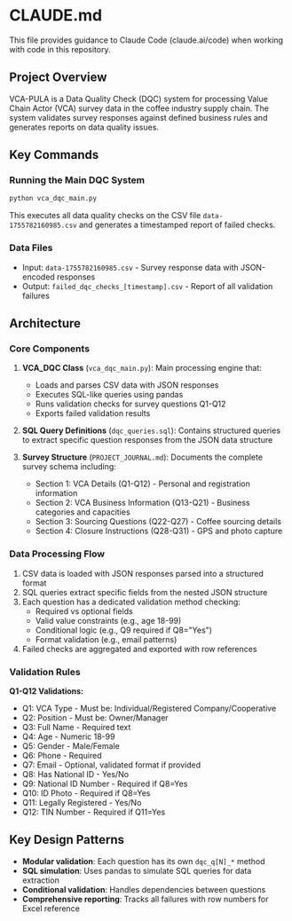 # CLAUDE.md

This file provides guidance to Claude Code (claude.ai/code) when working with code in this repository.

## Project Overview

VCA-PULA is a Data Quality Check (DQC) system for processing Value Chain Actor (VCA) survey data in the coffee industry supply chain. The system validates survey responses against defined business rules and generates reports on data quality issues.

## Key Commands

### Running the Main DQC System
```bash
python vca_dqc_main.py
```
This executes all data quality checks on the CSV file `data-1755782160985.csv` and generates a timestamped report of failed checks.

### Data Files
- Input: `data-1755782160985.csv` - Survey response data with JSON-encoded responses
- Output: `failed_dqc_checks_[timestamp].csv` - Report of all validation failures

## Architecture

### Core Components

1. **VCA_DQC Class** (`vca_dqc_main.py`): Main processing engine that:
   - Loads and parses CSV data with JSON responses
   - Executes SQL-like queries using pandas
   - Runs validation checks for survey questions Q1-Q12
   - Exports failed validation results

2. **SQL Query Definitions** (`dqc_queries.sql`): Contains structured queries to extract specific question responses from the JSON data structure

3. **Survey Structure** (`PROJECT_JOURNAL.md`): Documents the complete survey schema including:
   - Section 1: VCA Details (Q1-Q12) - Personal and registration information
   - Section 2: VCA Business Information (Q13-Q21) - Business categories and capacities
   - Section 3: Sourcing Questions (Q22-Q27) - Coffee sourcing details
   - Section 4: Closure Instructions (Q28-Q31) - GPS and photo capture

### Data Processing Flow

1. CSV data is loaded with JSON responses parsed into a structured format
2. SQL queries extract specific fields from the nested JSON structure
3. Each question has a dedicated validation method checking:
   - Required vs optional fields
   - Valid value constraints (e.g., age 18-99)
   - Conditional logic (e.g., Q9 required if Q8="Yes")
   - Format validation (e.g., email patterns)
4. Failed checks are aggregated and exported with row references

### Validation Rules

**Q1-Q12 Validations:**
- Q1: VCA Type - Must be: Individual/Registered Company/Cooperative
- Q2: Position - Must be: Owner/Manager
- Q3: Full Name - Required text
- Q4: Age - Numeric 18-99
- Q5: Gender - Male/Female
- Q6: Phone - Required
- Q7: Email - Optional, validated format if provided
- Q8: Has National ID - Yes/No
- Q9: National ID Number - Required if Q8=Yes
- Q10: ID Photo - Required if Q8=Yes
- Q11: Legally Registered - Yes/No
- Q12: TIN Number - Required if Q11=Yes

## Key Design Patterns

- **Modular validation**: Each question has its own `dqc_q[N]_*` method
- **SQL simulation**: Uses pandas to simulate SQL queries for data extraction
- **Conditional validation**: Handles dependencies between questions
- **Comprehensive reporting**: Tracks all failures with row numbers for Excel reference